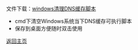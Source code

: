 文件下载：[windows清理DNS缓存脚本](https://github.com/boduoyejieyi666/whonolikeboduoyejieyi/releases/tag/v2022.01.22-clearDNS)             

* cmd下清空Windows系统当下DNS缓存可执行脚本         
* 保存到桌面方便随时双击使用             

[返回主页](https://boduoyejieyi666.github.io/whonolikeboduoyejieyi/)           
